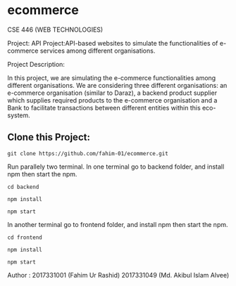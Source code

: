 # ecommerce

CSE 446 (WEB TECHNOLOGIES)

Project: API Project:API-based websites to simulate the functionalities of e-commerce services among different organisations.

Project Description: 

In this project, we are simulating the e-commerce functionalities among different organisations. We are considering three different organisations: 
an e-commerce organisation (similar to Daraz), a backend product supplier which supplies required products to the e-commerce organisation and a 
Bank to facilitate transactions between different entities within this eco-system.

## Clone this Project:

```
git clone https://github.com/fahim-01/ecommerce.git
```

Run parallely two terminal. 
In one terminal go to backend folder, and install npm then start the npm.

```
cd backend
```
```
npm install
```
```
npm start
```

In another terminal go to frontend folder, and install npm then start the npm.

```
cd frontend
```
```
npm install
```
```
npm start
```


Author :
2017331001 (Fahim Ur Rashid)
2017331049 (Md. Akibul Islam Alvee)

